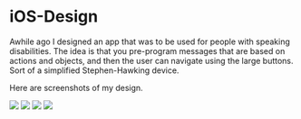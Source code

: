 # iOS-Design

Awhile ago I designed an app that was to be used for people with speaking disabilities. The idea is that you pre-program messages that are based on actions and objects, and then the user can navigate using the large buttons. Sort of a simplified Stephen-Hawking device.

Here are screenshots of my design.

<img src="https://github.com/michaelnthiessen/iOS-Design/blob/master/Speak4Me3.png">
<img src="https://github.com/michaelnthiessen/iOS-Design/blob/master/SpeakForMe_edit.png">
<img src="https://github.com/michaelnthiessen/iOS-Design/blob/master/SpeakForMe_edit_objects.png">
<img src="https://github.com/michaelnthiessen/iOS-Design/blob/master/SpeakForMe_edit_objects_state2.png">
